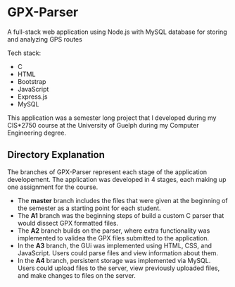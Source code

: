# GPX-Parser
A full-stack web application using Node.js with MySQL database for storing and analyzing GPS routes

Tech stack:
- C
- HTML
- Bootstrap
- JavaScript
- Express.js
- MySQL

This application was a semester long project that I developed during my CIS*2750 course at the University of Guelph during my Computer Engineering degree. 

## Directory Explanation
The branches of GPX-Parser represent each stage of the application developement. The application was developed in 4 stages, each making up one assignment for the course.
- The **master** branch includes the files that were given at the beginning of the semester as a starting point for each student.
- The **A1** branch was the beginning steps of build a custom C parser that would dissect GPX formatted files.
- The **A2** branch builds on the parser, where extra functionality was implemented to validea the GPX files submitted to the application.
- In the **A3** branch, the GUi was implemented using HTML, CSS, and JavaScript. Users could parse files and view information about them.
- In the **A4** branch, persistent storage was implemented via MySQL. Users could upload files to the server, view previously uploaded files, and make changes to files on the server.

